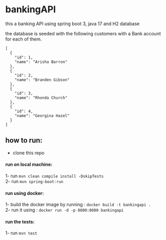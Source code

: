# bankingAPI
this a banking API using spring boot 3, java 17 and H2 database 

the database is seeded with the following customers with a Bank account for each of them.
```
[
  {
    "id": 1,
    "name": "Arisha Barron"
  },
  {
    "id": 2,
    "name": "Branden Gibson"
  },
  {
    "id": 3,
    "name": "Rhonda Church"
  },
  {
    "id": 4,
    "name": "Georgina Hazel"
  }
]
```

## how to run:
- clone this repo


#### run on local machine: 
1- run `mvn clean compile install -DskipTests`<br>
2- run `mvn spring-boot:run`<be>

#### run using docker: 
1- build the docker image by running : `docker build -t bankingapi .`<br>
2- run it using : `docker run -d -p 8080:8080 bankingapi`<be>

#### run the tests:
1- run `mvn test`<br>
